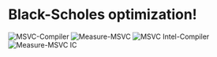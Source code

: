 # Black-Scholes optimization!
![MSVC-Compiler](https://user-images.githubusercontent.com/90060665/224833317-69dd55f4-1e27-4f60-878d-56ed8fdd711f.JPG)
![Measure-MSVC](https://user-images.githubusercontent.com/90060665/224833381-a57186aa-dd51-4a42-8493-69a75243c70a.JPG)
![MSVC Intel-Compiler](https://user-images.githubusercontent.com/90060665/224833418-fd13354e-e3e4-4747-9d74-ee59d7b1e561.JPG)
![Measure-MSVC IC](https://user-images.githubusercontent.com/90060665/224833891-eebd1a54-4bcd-4f66-9e12-b98964c6d56c.JPG)
